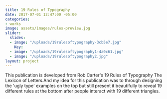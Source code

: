 ```yaml
---
title: 19 Rules of Typography
date: 2017-07-01 12:47:00 -05:00
categories:
- works
image: assets/images/rules-preview.jpg
slider:
  slides:
  - image: "/uploads/19rulesoftypography-3cb5e7.jpg"
    Key: 
  - image: "/uploads/19rulesoftypography1-4a0c61.jpg"
  - image: "/uploads/19rulesoftypography2.jpg"
layout: project
---
```


This publication is developed from Rob Carter's 19 Rules of Typography The Lexicon of Letters.And my idea for this publication was to through designing the 'ugly type' examples on the top but still present it beautifully to reveal 19 different rules at the bottom after people interact with 19 different triangles.